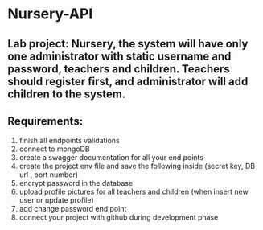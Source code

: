 # Nursery-API
Lab project: Nursery, the system will have only one administrator  with static username and password, teachers and children. Teachers should  register first, and administrator will add children to the system.
---
## Requirements:
1. finish all endpoints validations
2. connect to mongoDB
3. create a swagger documentation for all your end points
4. create the project env file and save the following inside (secret key, DB url , 
port number)
5. encrypt password in the database
6. upload profile pictures for all teachers and children (when insert new user or 
update profile)
7. add change password end point
8. connect your project with github during development phase
